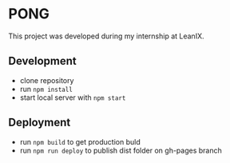 # PONG

This project was developed during my internship at LeanIX.

## Development

* clone repository
* run `npm install`
* start local server with `npm start`

## Deployment

* run `npm build` to get production buld
* run `npm run deploy` to publish dist folder on gh-pages branch